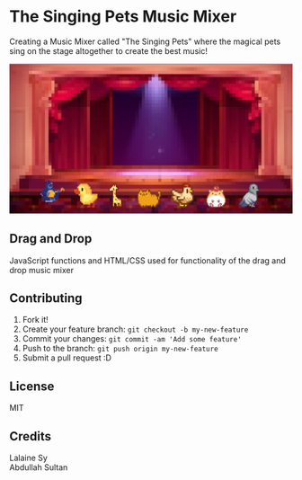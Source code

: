 # The Singing Pets Music Mixer

Creating a Music Mixer called "The Singing Pets" where the magical pets sing on the stage altogether to create the best music!

<img src="images/singing-pets.png">

## Drag and Drop 

JavaScript functions and HTML/CSS used for functionality of the drag and drop music mixer

## Contributing

1. Fork it!
2. Create your feature branch: `git checkout -b my-new-feature`
3. Commit your changes: `git commit -am 'Add some feature'`
4. Push to the branch: `git push origin my-new-feature`
5. Submit a pull request :D

## License 

MIT

## Credits

Lalaine Sy 
<br>
Abdullah Sultan
 
